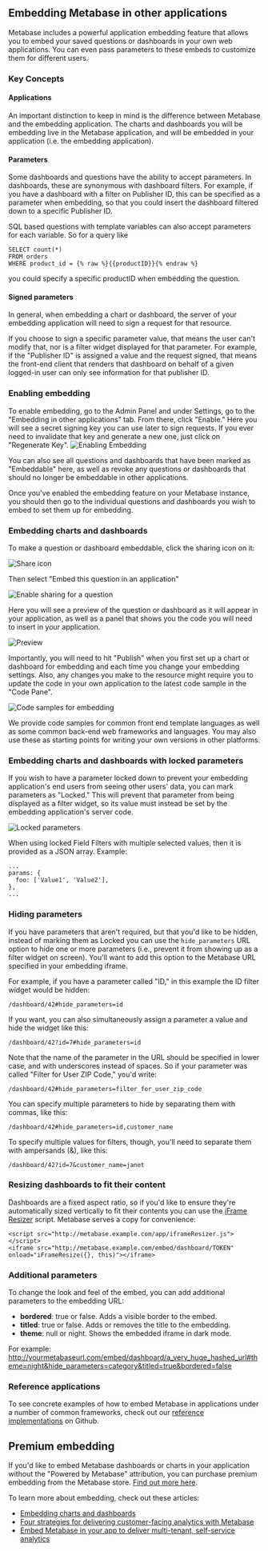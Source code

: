 ## Embedding Metabase in other applications

Metabase includes a powerful application embedding feature that allows you to embed your saved questions or dashboards in your own web applications. You can even pass parameters to these embeds to customize them for different users.

### Key Concepts

#### Applications

An important distinction to keep in mind is the difference between Metabase and the embedding application. The charts and dashboards you will be embedding live in the Metabase application, and will be embedded in your application (i.e. the embedding application).

#### Parameters

Some dashboards and questions have the ability to accept parameters. In dashboards, these are synonymous with dashboard filters. For example, if you have a dashboard with a filter on Publisher ID, this can be specified as a parameter when embedding, so that you could insert the dashboard filtered down to a specific Publisher ID.

SQL based questions with template variables can also accept parameters for each variable. So for a query like

```
SELECT count(*)
FROM orders
WHERE product_id = {% raw %}{{productID}}{% endraw %}
```

you could specify a specific productID when embedding the question.

#### Signed parameters

In general, when embedding a chart or dashboard, the server of your embedding application will need to sign a request for that resource.

If you choose to sign a specific parameter value, that means the user can't modify that, nor is a filter widget displayed for that parameter. For example, if the "Publisher ID" is assigned a value and the request signed, that means the front-end client that renders that dashboard on behalf of a given logged-in user can only see information for that publisher ID.

### Enabling embedding

To enable embedding, go to the Admin Panel and under Settings, go to the "Embedding in other applications" tab. From there, click "Enable." Here you will see a secret signing key you can use later to sign requests. If you ever need to invalidate that key and generate a new one, just click on "Regenerate Key".
![Enabling Embedding](images/embedding/01-enabling.png)

You can also see all questions and dashboards that have been marked as "Embeddable" here, as well as revoke any questions or dashboards that should no longer be embeddable in other applications.

Once you've enabled the embedding feature on your Metabase instance, you should then go to the individual questions and dashboards you wish to embed to set them up for embedding.

### Embedding charts and dashboards

To make a question or dashboard embeddable, click the sharing icon on it:

![Share icon](images/embedding/02-share-icon.png)

Then select "Embed this question in an application"

![Enable sharing for a question](images/embedding/03-enable-question.png)

Here you will see a preview of the question or dashboard as it will appear in your application, as well as a panel that shows you the code you will need to insert in your application.

![Preview](images/embedding/04-preview.png)

Importantly, you will need to hit "Publish" when you first set up a chart or dashboard for embedding and each time you change your embedding settings. Also, any changes you make to the resource might require you to update the code in your own application to the latest code sample in the "Code Pane".

![Code samples for embedding](images/embedding/05-code.png)

We provide code samples for common front end template languages as well as some common back-end web frameworks and languages. You may also use these as starting points for writing your own versions in other platforms.

### Embedding charts and dashboards with locked parameters

If you wish to have a parameter locked down to prevent your embedding application's end users from seeing other users' data, you can mark parameters as "Locked." This will prevent that parameter from being displayed as a filter widget, so its value must instead be set by the embedding application's server code.

![Locked parameters](images/embedding/06-locked.png)

When using locked Field Filters with multiple selected values, then it is provided as a JSON array. Example:

```
...
params: {
  foo: ['Value1', 'Value2'],
},
...
```

### Hiding parameters

If you have parameters that aren't required, but that you'd like to be hidden, instead of marking them as Locked you can use the `hide_parameters` URL option to hide one or more parameters (i.e., prevent it from showing up as a filter widget on screen). You'll want to add this option to the Metabase URL specified in your embedding iframe.

For example, if you have a parameter called "ID," in this example the ID filter widget would be hidden:

```
/dashboard/42#hide_parameters=id
```

If you want, you can also simultaneously assign a parameter a value and hide the widget like this:

```
/dashboard/42?id=7#hide_parameters=id
```

Note that the name of the parameter in the URL should be specified in lower case, and with underscores instead of spaces. So if your parameter was called "Filter for User ZIP Code," you'd write:

```
/dashboard/42#hide_parameters=filter_for_user_zip_code
```

You can specify multiple parameters to hide by separating them with commas, like this:

```
/dashboard/42#hide_parameters=id,customer_name
```

To specify multiple values for filters, though, you'll need to separate them with ampersands (&), like this:

```
/dashboard/42?id=7&customer_name=janet
```

### Resizing dashboards to fit their content

Dashboards are a fixed aspect ratio, so if you'd like to ensure they're automatically sized vertically to fit their contents you can use the [iFrame Resizer](https://github.com/davidjbradshaw/iframe-resizer) script. Metabase serves a copy for convenience:

```
<script src="http://metabase.example.com/app/iframeResizer.js"></script>
<iframe src="http://metabase.example.com/embed/dashboard/TOKEN" onload="iFrameResize({}, this)"></iframe>
```

### Additional parameters

To change the look and feel of the embed, you can add additional parameters to the embedding URL:

- **bordered**: true or false. Adds a visible border to the embed.
- **titled**: true or false. Adds or removes the title to the embedding.
- **theme**: null or night. Shows the embedded iframe in dark mode.

For example: http://yourmetabaseurl.com/embed/dashboard/a_very_huge_hashed_url#theme=night&hide_parameters=category&titled=true&bordered=false

### Reference applications

To see concrete examples of how to embed Metabase in applications under a number of common frameworks, check out our [reference implementations](https://github.com/metabase/embedding-reference-apps) on Github.

## Premium embedding

If you'd like to embed Metabase dashboards or charts in your application without the "Powered by Metabase" attribution, you can purchase premium embedding from the Metabase store. [Find out more here](https://store.metabase.com/product/embedding).

To learn more about embedding, check out these articles:

- [Embedding charts and dashboards](https://www.metabase.com/learn/developing-applications/advanced-metabase/embedding-charts-and-dashboards)
- [Four strategies for delivering customer-facing analytics with Metabase](https://www.metabase.com/learn/developing-applications/advanced-metabase/embedding-overview)
- [Embed Metabase in your app to deliver multi-tenant, self-service analytics](https://www.metabase.com/learn/developing-applications/advanced-metabase/multi-tenant-self-service-analytics.html)
